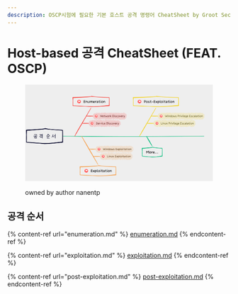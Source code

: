 ```yaml
---
description: OSCP시험에 필요한 기본 호스트 공격 명령어 CheatSheet by Groot Security
---
```


# Host-based 공격 CheatSheet (FEAT. OSCP)



<figure><img src="../../.gitbook/assets/image (27).png" alt=""><figcaption><p>owned by author nanentp</p></figcaption></figure>

## 공격 순서

{% content-ref url="enumeration.md" %}
[enumeration.md](enumeration.md)
{% endcontent-ref %}

{% content-ref url="exploitation.md" %}
[exploitation.md](exploitation.md)
{% endcontent-ref %}

{% content-ref url="post-exploitation.md" %}
[post-exploitation.md](post-exploitation.md)
{% endcontent-ref %}
